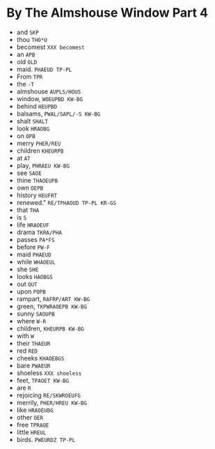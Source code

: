 # By The Almshouse Window Part 4

* and `SKP`
* thou `THO*U`
* becomest `XXX becomest`
* an `APB`
* old `OLD`
* maid. `PHAEUD TP-PL`
* From `TPR`
* the `-T`
* almshouse `AUPLS/HOUS`
* window, `WOEUPBD KW-BG`
* behind `HEUPBD`
* balsams, `PWAL/SAPL/-S KW-BG`
* shalt `SHALT`
* look `HRAOBG`
* on `OPB`
* merry `PHER/REU`
* children `KHEURPB`
* at `AT`
* play, `PHRAEU KW-BG`
* see `SAOE`
* thine `THAOEUPB`
* own `OEPB`
* history `HEUFRT`
* renewed." `RE/TPHAOUD TP-PL KR-GS`
* that `THA`
* is `S`
* life `HRAOEUF`
* drama `TKRA/PHA`
* passes `PA*FS`
* before `PW-F`
* maid `PHAEUD`
* while `WHAOEUL`
* she `SHE`
* looks `HAOBGS`
* out `OUT`
* upon `POPB`
* rampart, `RAFRP/ART KW-BG`
* green, `TKPWRAOEPB KW-BG`
* sunny `SAOUPB`
* where `W-R`
* children, `KHEURPB KW-BG`
* with `W`
* their `THAEUR`
* red `RED`
* cheeks `KHAOEBGS`
* bare `PWAEUR`
* shoeless `XXX shoeless`
* feet, `TPAOET KW-BG`
* are `R`
* rejoicing `RE/SKWROEUFG`
* merrily, `PHER/HREU KW-BG`
* like `HRAOEUBG`
* other `OER`
* free `TPRAOE`
* little `HREUL`
* birds. `PWEURDZ TP-PL`
